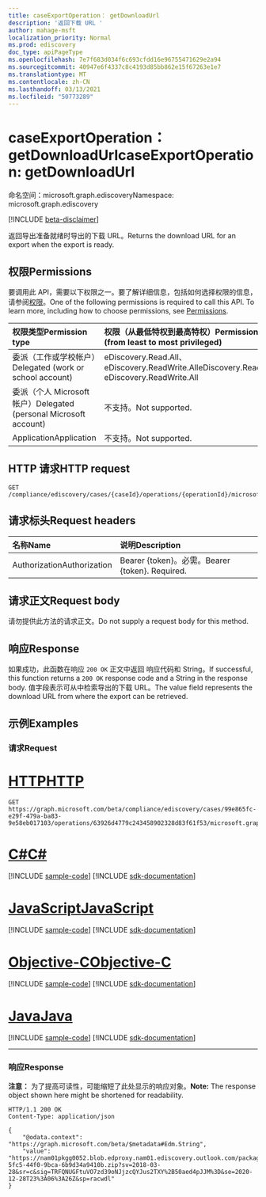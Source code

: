 ```yaml
---
title: caseExportOperation： getDownloadUrl
description: '返回下载 URL '
author: mahage-msft
localization_priority: Normal
ms.prod: ediscovery
doc_type: apiPageType
ms.openlocfilehash: 7e7f683d034f6c693cfdd16e96755471629e2a94
ms.sourcegitcommit: 40947e6f4337c8c4193d85bb862e15f67263e1e7
ms.translationtype: MT
ms.contentlocale: zh-CN
ms.lasthandoff: 03/13/2021
ms.locfileid: "50773289"
---
```

# <a name="caseexportoperation-getdownloadurl"></a><span data-ttu-id="271b1-103">caseExportOperation： getDownloadUrl</span><span class="sxs-lookup"><span data-stu-id="271b1-103">caseExportOperation: getDownloadUrl</span></span>

<span data-ttu-id="271b1-104">命名空间：microsoft.graph.ediscovery</span><span class="sxs-lookup"><span data-stu-id="271b1-104">Namespace: microsoft.graph.ediscovery</span></span>

[!INCLUDE [beta-disclaimer](../../includes/beta-disclaimer.md)]

<span data-ttu-id="271b1-105">返回导出准备就绪时导出的下载 URL。</span><span class="sxs-lookup"><span data-stu-id="271b1-105">Returns the download URL for an export when the export is ready.</span></span>

## <a name="permissions"></a><span data-ttu-id="271b1-106">权限</span><span class="sxs-lookup"><span data-stu-id="271b1-106">Permissions</span></span>

<span data-ttu-id="271b1-p101">要调用此 API，需要以下权限之一。要了解详细信息，包括如何选择权限的信息，请参阅[权限](/graph/permissions-reference)。</span><span class="sxs-lookup"><span data-stu-id="271b1-p101">One of the following permissions is required to call this API. To learn more, including how to choose permissions, see [Permissions](/graph/permissions-reference).</span></span>

|<span data-ttu-id="271b1-109">权限类型</span><span class="sxs-lookup"><span data-stu-id="271b1-109">Permission type</span></span>|<span data-ttu-id="271b1-110">权限（从最低特权到最高特权）</span><span class="sxs-lookup"><span data-stu-id="271b1-110">Permissions (from least to most privileged)</span></span>|
|:---|:---|
|<span data-ttu-id="271b1-111">委派（工作或学校帐户）</span><span class="sxs-lookup"><span data-stu-id="271b1-111">Delegated (work or school account)</span></span>|<span data-ttu-id="271b1-112">eDiscovery.Read.All、eDiscovery.ReadWrite.All</span><span class="sxs-lookup"><span data-stu-id="271b1-112">eDiscovery.Read.All, eDiscovery.ReadWrite.All</span></span>|
|<span data-ttu-id="271b1-113">委派（个人 Microsoft 帐户）</span><span class="sxs-lookup"><span data-stu-id="271b1-113">Delegated (personal Microsoft account)</span></span>|<span data-ttu-id="271b1-114">不支持。</span><span class="sxs-lookup"><span data-stu-id="271b1-114">Not supported.</span></span>|
|<span data-ttu-id="271b1-115">Application</span><span class="sxs-lookup"><span data-stu-id="271b1-115">Application</span></span>|<span data-ttu-id="271b1-116">不支持。</span><span class="sxs-lookup"><span data-stu-id="271b1-116">Not supported.</span></span>|

## <a name="http-request"></a><span data-ttu-id="271b1-117">HTTP 请求</span><span class="sxs-lookup"><span data-stu-id="271b1-117">HTTP request</span></span>

<!-- {
  "blockType": "ignored"
}
-->

``` http
GET /compliance/ediscovery/cases/{caseId}/operations/{operationId}/microsoft.graph.ediscovery.caseExportOperation/getDownloadUrl
```

## <a name="request-headers"></a><span data-ttu-id="271b1-118">请求标头</span><span class="sxs-lookup"><span data-stu-id="271b1-118">Request headers</span></span>
|<span data-ttu-id="271b1-119">名称</span><span class="sxs-lookup"><span data-stu-id="271b1-119">Name</span></span>|<span data-ttu-id="271b1-120">说明</span><span class="sxs-lookup"><span data-stu-id="271b1-120">Description</span></span>|
|:---|:---|
|<span data-ttu-id="271b1-121">Authorization</span><span class="sxs-lookup"><span data-stu-id="271b1-121">Authorization</span></span>|<span data-ttu-id="271b1-p102">Bearer {token}。必需。</span><span class="sxs-lookup"><span data-stu-id="271b1-p102">Bearer {token}. Required.</span></span>|

## <a name="request-body"></a><span data-ttu-id="271b1-124">请求正文</span><span class="sxs-lookup"><span data-stu-id="271b1-124">Request body</span></span>
<span data-ttu-id="271b1-125">请勿提供此方法的请求正文。</span><span class="sxs-lookup"><span data-stu-id="271b1-125">Do not supply a request body for this method.</span></span>

## <a name="response"></a><span data-ttu-id="271b1-126">响应</span><span class="sxs-lookup"><span data-stu-id="271b1-126">Response</span></span>

<span data-ttu-id="271b1-127">如果成功，此函数在响应 `200 OK` 正文中返回 响应代码和 String。</span><span class="sxs-lookup"><span data-stu-id="271b1-127">If successful, this function returns a `200 OK` response code and a String in the response body.</span></span> <span data-ttu-id="271b1-128">值字段表示可从中检索导出的下载 URL。</span><span class="sxs-lookup"><span data-stu-id="271b1-128">The value field represents the download URL from where the export can be retrieved.</span></span>

## <a name="examples"></a><span data-ttu-id="271b1-129">示例</span><span class="sxs-lookup"><span data-stu-id="271b1-129">Examples</span></span>

### <a name="request"></a><span data-ttu-id="271b1-130">请求</span><span class="sxs-lookup"><span data-stu-id="271b1-130">Request</span></span>


# <a name="http"></a>[<span data-ttu-id="271b1-131">HTTP</span><span class="sxs-lookup"><span data-stu-id="271b1-131">HTTP</span></span>](#tab/http)
<!-- {
  "blockType": "request",
  "name": "caseexportoperation_getdownloadurl"
}
-->

``` http
GET https://graph.microsoft.com/beta/compliance/ediscovery/cases/99e865fc-e29f-479a-ba83-9e58eb017103/operations/63926d4779c243458902328d83f61f53/microsoft.graph.ediscovery.caseExportOperation/getDownloadUrl
```
# <a name="c"></a>[<span data-ttu-id="271b1-132">C#</span><span class="sxs-lookup"><span data-stu-id="271b1-132">C#</span></span>](#tab/csharp)
[!INCLUDE [sample-code](../includes/snippets/csharp/caseexportoperation-getdownloadurl-csharp-snippets.md)]
[!INCLUDE [sdk-documentation](../includes/snippets/snippets-sdk-documentation-link.md)]

# <a name="javascript"></a>[<span data-ttu-id="271b1-133">JavaScript</span><span class="sxs-lookup"><span data-stu-id="271b1-133">JavaScript</span></span>](#tab/javascript)
[!INCLUDE [sample-code](../includes/snippets/javascript/caseexportoperation-getdownloadurl-javascript-snippets.md)]
[!INCLUDE [sdk-documentation](../includes/snippets/snippets-sdk-documentation-link.md)]

# <a name="objective-c"></a>[<span data-ttu-id="271b1-134">Objective-C</span><span class="sxs-lookup"><span data-stu-id="271b1-134">Objective-C</span></span>](#tab/objc)
[!INCLUDE [sample-code](../includes/snippets/objc/caseexportoperation-getdownloadurl-objc-snippets.md)]
[!INCLUDE [sdk-documentation](../includes/snippets/snippets-sdk-documentation-link.md)]

# <a name="java"></a>[<span data-ttu-id="271b1-135">Java</span><span class="sxs-lookup"><span data-stu-id="271b1-135">Java</span></span>](#tab/java)
[!INCLUDE [sample-code](../includes/snippets/java/caseexportoperation-getdownloadurl-java-snippets.md)]
[!INCLUDE [sdk-documentation](../includes/snippets/snippets-sdk-documentation-link.md)]

---


### <a name="response"></a><span data-ttu-id="271b1-136">响应</span><span class="sxs-lookup"><span data-stu-id="271b1-136">Response</span></span>

<span data-ttu-id="271b1-137">**注意：** 为了提高可读性，可能缩短了此处显示的响应对象。</span><span class="sxs-lookup"><span data-stu-id="271b1-137">**Note:** The response object shown here might be shortened for readability.</span></span>
<!-- {
  "blockType": "response",
  "truncated": true,
  "@odata.type": "Edm.String"
}
-->

``` http
HTTP/1.1 200 OK
Content-Type: application/json

{
    "@odata.context": "https://graph.microsoft.com/beta/$metadata#Edm.String",
    "value": "https://nam01pkgg0052.blob.edproxy.nam01.ediscovery.outlook.com/packaging0041e27c6c924a48befe348d34066c25/d0b6d2a7-5fc5-44f0-9bca-6b9d34a9410b.zip?sv=2018-03-28&sr=c&sig=TRFQNUGFtuVO7zd39oNJjzcQYJus2TXY%2B50aed4pJJM%3D&se=2020-12-28T23%3A06%3A26Z&sp=racwdl"
}
```
